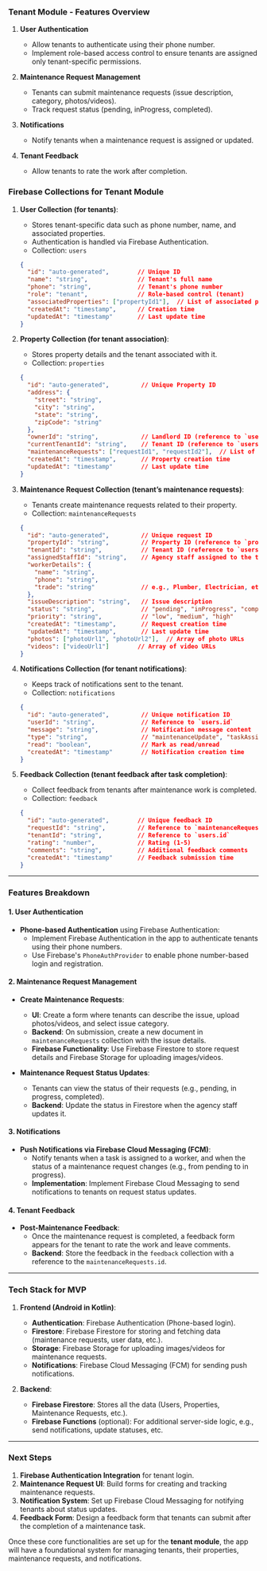 ### **Tenant Module - Features Overview**
1. **User Authentication**
    - Allow tenants to authenticate using their phone number.
    - Implement role-based access control to ensure tenants are assigned only tenant-specific permissions.

2. **Maintenance Request Management**
    - Tenants can submit maintenance requests (issue description, category, photos/videos).
    - Track request status (pending, inProgress, completed).

3. **Notifications**
    - Notify tenants when a maintenance request is assigned or updated.

4. **Tenant Feedback**
    - Allow tenants to rate the work after completion.

### **Firebase Collections for Tenant Module**

1. **User Collection (for tenants)**:
    - Stores tenant-specific data such as phone number, name, and associated properties.
    - Authentication is handled via Firebase Authentication.
    - Collection: `users`
   ```json
   {
     "id": "auto-generated",        // Unique ID
     "name": "string",              // Tenant's full name
     "phone": "string",             // Tenant's phone number
     "role": "tenant",              // Role-based control (tenant)
     "associatedProperties": ["propertyId1"],  // List of associated property IDs
     "createdAt": "timestamp",      // Creation time
     "updatedAt": "timestamp"       // Last update time
   }
   ```

2. **Property Collection (for tenant association)**:
    - Stores property details and the tenant associated with it.
    - Collection: `properties`
   ```json
   {
     "id": "auto-generated",         // Unique Property ID
     "address": {
       "street": "string",
       "city": "string",
       "state": "string",
       "zipCode": "string"
     },
     "ownerId": "string",            // Landlord ID (reference to `users` collection)
     "currentTenantId": "string",    // Tenant ID (reference to `users` collection)
     "maintenanceRequests": ["requestId1", "requestId2"],  // List of maintenance request IDs
     "createdAt": "timestamp",       // Property creation time
     "updatedAt": "timestamp"        // Last update time
   }
   ```

3. **Maintenance Request Collection (tenant’s maintenance requests)**:
    - Tenants create maintenance requests related to their property.
    - Collection: `maintenanceRequests`
   ```json
   {
     "id": "auto-generated",         // Unique request ID
     "propertyId": "string",         // Property ID (reference to `properties`)
     "tenantId": "string",           // Tenant ID (reference to `users`)
     "assignedStaffId": "string",    // Agency staff assigned to the task
     "workerDetails": {
       "name": "string",
       "phone": "string",
       "trade": "string"             // e.g., Plumber, Electrician, etc.
     },
     "issueDescription": "string",   // Issue description
     "status": "string",             // "pending", "inProgress", "completed"
     "priority": "string",           // "low", "medium", "high"
     "createdAt": "timestamp",       // Request creation time
     "updatedAt": "timestamp",       // Last update time
     "photos": ["photoUrl1", "photoUrl2"],  // Array of photo URLs
     "videos": ["videoUrl1"]        // Array of video URLs
   }
   ```

4. **Notifications Collection (for tenant notifications)**:
    - Keeps track of notifications sent to the tenant.
    - Collection: `notifications`
   ```json
   {
     "id": "auto-generated",         // Unique notification ID
     "userId": "string",             // Reference to `users.id`
     "message": "string",            // Notification message content
     "type": "string",               // "maintenanceUpdate", "taskAssigned", etc.
     "read": "boolean",              // Mark as read/unread
     "createdAt": "timestamp"        // Notification creation time
   }
   ```

5. **Feedback Collection (tenant feedback after task completion)**:
    - Collect feedback from tenants after maintenance work is completed.
    - Collection: `feedback`
   ```json
   {
     "id": "auto-generated",        // Unique feedback ID
     "requestId": "string",         // Reference to `maintenanceRequests.id`
     "tenantId": "string",          // Reference to `users.id`
     "rating": "number",            // Rating (1-5)
     "comments": "string",          // Additional feedback comments
     "createdAt": "timestamp"       // Feedback submission time
   }
   ```

---

### **Features Breakdown**

#### 1. **User Authentication**
- **Phone-based Authentication** using Firebase Authentication:
    - Implement Firebase Authentication in the app to authenticate tenants using their phone numbers.
    - Use Firebase's `PhoneAuthProvider` to enable phone number-based login and registration.

#### 2. **Maintenance Request Management**
- **Create Maintenance Requests**:
    - **UI**: Create a form where tenants can describe the issue, upload photos/videos, and select issue category.
    - **Backend**: On submission, create a new document in `maintenanceRequests` collection with the issue details.
    - **Firebase Functionality**: Use Firebase Firestore to store request details and Firebase Storage for uploading images/videos.

- **Maintenance Request Status Updates**:
    - Tenants can view the status of their requests (e.g., pending, in progress, completed).
    - **Backend**: Update the status in Firestore when the agency staff updates it.

#### 3. **Notifications**
- **Push Notifications via Firebase Cloud Messaging (FCM)**:
    - Notify tenants when a task is assigned to a worker, and when the status of a maintenance request changes (e.g., from pending to in progress).
    - **Implementation**: Implement Firebase Cloud Messaging to send notifications to tenants on request status updates.

#### 4. **Tenant Feedback**
- **Post-Maintenance Feedback**:
    - Once the maintenance request is completed, a feedback form appears for the tenant to rate the work and leave comments.
    - **Backend**: Store the feedback in the `feedback` collection with a reference to the `maintenanceRequests.id`.

---

### **Tech Stack for MVP**

1. **Frontend (Android in Kotlin)**:
    - **Authentication**: Firebase Authentication (Phone-based login).
    - **Firestore**: Firebase Firestore for storing and fetching data (maintenance requests, user data, etc.).
    - **Storage**: Firebase Storage for uploading images/videos for maintenance requests.
    - **Notifications**: Firebase Cloud Messaging (FCM) for sending push notifications.

2. **Backend**:
    - **Firebase Firestore**: Stores all the data (Users, Properties, Maintenance Requests, etc.).
    - **Firebase Functions** (optional): For additional server-side logic, e.g., send notifications, update statuses, etc.

---

### **Next Steps**
1. **Firebase Authentication Integration** for tenant login.
2. **Maintenance Request UI**: Build forms for creating and tracking maintenance requests.
3. **Notification System**: Set up Firebase Cloud Messaging for notifying tenants about status updates.
4. **Feedback Form**: Design a feedback form that tenants can submit after the completion of a maintenance task.

Once these core functionalities are set up for the **tenant module**, the app will have a foundational system for managing tenants, their properties, maintenance requests, and notifications.